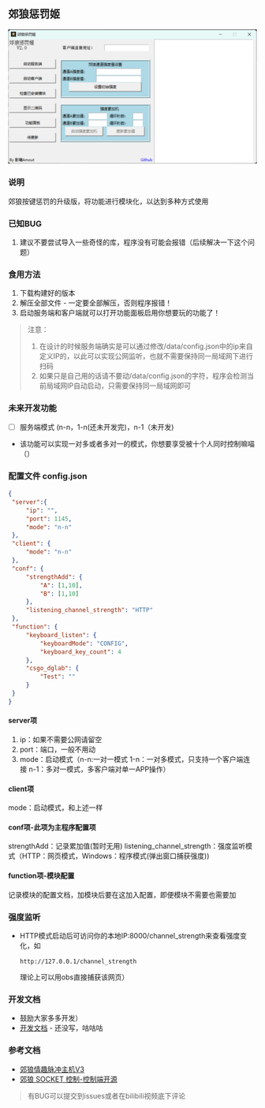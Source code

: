 ## 郊狼惩罚姬

![主程序页面](/image.png)

### 说明

郊狼按键惩罚的升级版，将功能进行模块化，以达到多种方式使用

### 已知BUG

1. 建议不要尝试导入一些奇怪的库，程序没有可能会报错（后续解决一下这个问题）

### 食用方法
1. 下载构建好的版本
2. 解压全部文件 - 一定要全部解压，否则程序报错！
3. 启动服务端和客户端就可以打开功能面板启用你想要玩的功能了！

>注意：
> 1. 在设计的时候服务端确实是可以通过修改/data/config.json中的ip来自定义IP的，以此可以实现公网监听，也就不需要保持同一局域网下进行扫码
> 2. 如果只是自己用的话请不要动/data/config.json的字符，程序会检测当前局域网IP自动启动，只需要保持同一局域网即可

### 未来开发功能

- [ ] 服务端模式 (n-n，1-n(还未开发完)，n-1（未开发)
- 该功能可以实现一对多或者多对一的模式，你想要享受被十个人同时控制嘛喵（）

### 配置文件  config.json
   ```json
   {
    "server":{
        "ip": "",
        "port": 1145,
        "mode": "n-n"
    },
    "client": {
        "mode": "n-n"
    },
    "conf": {
        "strengthAdd": {
            "A": [1,10],
            "B": [1,10]
        },
        "listening_channel_strength": "HTTP"
    },
    "function": {
        "keyboard_listen": {
            "keyboardMode": "CONFIG",
            "keyboard_key_count": 4
        },
        "csgo_dglab": {
            "Test": ""
        }
    }
}
   ```
   #### **server项**
   1. ip：如果不需要公网请留空
   2. port：端口，一般不用动 
   3. mode：启动模式（n-n:一对一模式 1-n：一对多模式，只支持一个客户端连接 n-1：多对一模式，多客户端对单一APP操作）

   #### **client项**
   mode：启动模式，和上述一样

   #### **conf项-此项为主程序配置项**
   strengthAdd：记录累加值(暂时无用)
   listening_channel_strength：强度监听模式（HTTP：网页模式，Windows：程序模式(弹出窗口捕获强度))

   #### **function项-模块配置**
   记录模块的配置文档，加模块后要在这加入配置，即便模块不需要也需要加
### 强度监听
- HTTP模式启动后可访问你的本地IP:8000/channel_strength来查看强度变化，如
   ```
  http://127.0.0.1/channel_strength
  ```
  理论上可以用obs直接捕获该网页）
### 开发文档
- 鼓励大家多多开发）
- [开发文档](./docx/function.md) - 还没写，咕咕咕
### 参考文档

- [郊狼情趣脉冲主机V3](https://github.com/DG-LAB-OPENSOURCE/DG-LAB-OPENSOURCE/blob/main/coyote/v3/README_V3.md)
- [郊狼 SOCKET 控制-控制端开源](https://github.com/DG-LAB-OPENSOURCE/DG-LAB-OPENSOURCE/blob/main/socket/README.md)

> 有BUG可以提交到issues或者在bilibili视频底下评论
